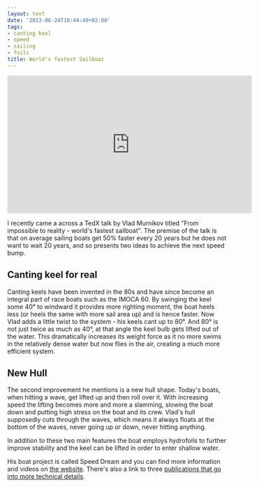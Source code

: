 ```yaml
---
layout: text
date: '2013-06-24T10:44:49+02:00'
tags:
- canting keel
- speed
- sailing
- foils
title: World's fastest Sailboat
---
```

<iframe width="560" height="315" src="http://www.youtube.com/embed/S3mQNLTuJRI?rel=0" frameborder="0" allowfullscreen></iframe>

I recently came a across a TedX talk by Vlad Murnikov titled "From impossible to reality - world's fastest sailboat". The premise of the talk is that on average sailing boats get 50% faster every 20 years but he does not want to wait 20 years, and so presents two ideas to achieve the next speed bump.

## Canting keel for real

Canting keels have been invented in the 80s and have since become an integral part of race boats such as the IMOCA 60. By swinging the keel some 40° to windward it provides more righting moment, the boat heels less (or heels the same with more sail area up) and is hence faster.
Now Vlad adds a little twist to the system - his keels cant up to 80°. And 80° is not just twice as much as 40°, at that angle the keel bulb gets lifted out of the water. This dramatically increases its weight force as it no more swims in the relatively dense water but now flies in the air, creating a much more efficient system.

## New Hull

The second improvement he mentions is a new hull shape. Today's boats, when hitting a wave, get lifted up and then roll over it. With increasing speed the lifting becomes more and more a slamming, slowing the boat down and putting high stress on the boat and its crew.
Vlad's hull supposedly cuts through the waves, which means it always floats at the bottom of the waves, never going up or down, never hitting anything. 

In addition to these two main features the boat employs hydrofoils to further improve stability and the keel can be lifted in order to enter shallow water.

His boat project is called Speed Dream and you can find more information and videos on [the website](http://www.speeddream.org/site/index.html). There's also a link to three [publications that go into more technical details](http://issuu.com/speeddream).
